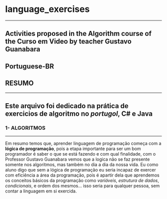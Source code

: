 # language_exercises
---
  Activities proposed in the Algorithm course of the Curso em Video by teacher Gustavo Guanabara
---
  Portuguese-BR
---
## RESUMO
---
  Este arquivo foi dedicado na prática de exercicios de algoritmo no _portugol_, C# e Java
---
### 1- ALGORITMOS
---
  Em resumo temos que, aprender linguagem de programação começa com a **lógica de programação**, pois a etapa importante 
para ser um bom programador é saber o que se está fazendo e com qual finalidade, com o Professor Gustavo Guanabara 
vemos que a logica não se faz presente somente nos algoritmos, mas também no dia a dia da nossa vida.
  Eu como aluno digo que sem a lógica de programação eu seria incapaz de exercer com eficiência a área da 
programação, pois é apartir dela que aprendemos os conceitos básicos da programação como *variáveis*, 
*estrutura de dados*, *condicionais*, e ordem dos mesmos... isso seria para qualquer pessoa, sem contar a linguagem
em si exercida.
